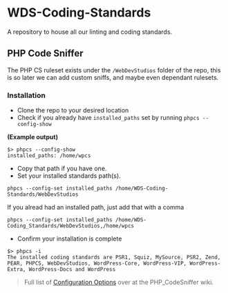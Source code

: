 # WDS-Coding-Standards
A repository to house all our linting and coding standards.

## PHP Code Sniffer
The PHP CS ruleset exists under the `/WebDevStudios` folder of the repo, this is so later we can add custom sniffs, and maybe even dependant rulesets.

### Installation
* Clone the repo to your desired location
* Check if you already have `installed_paths` set by running `phpcs --config-show`

__(Example output)__
```
$> phpcs --config-show
installed_paths: /home/wpcs
```

* Copy that path if you have one.
* Set your installed standards path(s).

```
phpcs --config-set installed_paths /home/WDS-Coding-Standards/WebDevStudios
```

If you alread had an installed path, just add that with a comma

```
phpcs --config-set installed_paths /home/WDS-Coding_Standards/WebDevStudios,/home/wpcs
```

* Confirm your installation is complete

```
$> phpcs -i
The installed coding standards are PSR1, Squiz, MySource, PSR2, Zend, PEAR, PHPCS, WebDevStudios, WordPress-Core, WordPress-VIP, WordPress-Extra, WordPress-Docs and WordPress
```

> Full list of [Configuration Options](https://github.com/squizlabs/PHP_CodeSniffer/wiki/Configuration-Options) over at the PHP_CodeSniffer wiki.
